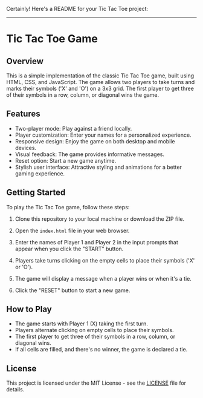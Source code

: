Certainly! Here's a README for your Tic Tac Toe project:

---

# Tic Tac Toe Game

## Overview

This is a simple implementation of the classic Tic Tac Toe game, built using HTML, CSS, and JavaScript. The game allows two players to take turns and marks their symbols ('X' and 'O') on a 3x3 grid. The first player to get three of their symbols in a row, column, or diagonal wins the game.

## Features

- Two-player mode: Play against a friend locally.
- Player customization: Enter your names for a personalized experience.
- Responsive design: Enjoy the game on both desktop and mobile devices.
- Visual feedback: The game provides informative messages.
- Reset option: Start a new game anytime.
- Stylish user interface: Attractive styling and animations for a better gaming experience.

## Getting Started

To play the Tic Tac Toe game, follow these steps:

1. Clone this repository to your local machine or download the ZIP file.

2. Open the `index.html` file in your web browser.

3. Enter the names of Player 1 and Player 2 in the input prompts that appear when you click the "START" button.

4. Players take turns clicking on the empty cells to place their symbols ('X' or 'O').

5. The game will display a message when a player wins or when it's a tie.

6. Click the "RESET" button to start a new game.

## How to Play

- The game starts with Player 1 (X) taking the first turn.
- Players alternate clicking on empty cells to place their symbols.
- The first player to get three of their symbols in a row, column, or diagonal wins.
- If all cells are filled, and there's no winner, the game is declared a tie.


## License

This project is licensed under the MIT License - see the [LICENSE](LICENSE) file for details.

